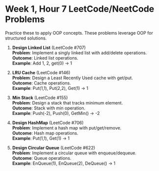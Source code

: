 # Week 1, Hour 7 LeetCode/NeetCode Problems

Practice these to apply OOP concepts. These problems leverage OOP for structured solutions.

1. **Design Linked List** (LeetCode #707)  
   **Problem**: Implement a singly linked list with add/delete operations.  
   **Outcome**: Linked list operations.  
   **Example**: Add 1, 2, get(0) → 1

2. **LRU Cache** (LeetCode #146)  
   **Problem**: Design a Least Recently Used cache with get/put.  
   **Outcome**: Cache operations.  
   **Example**: Put(1,1), Put(2,2), Get(1) → 1

3. **Min Stack** (LeetCode #155)  
   **Problem**: Design a stack that tracks minimum element.  
   **Outcome**: Stack with min operation.  
   **Example**: Push(-2), Push(0), GetMin() → -2

4. **Design HashMap** (LeetCode #706)  
   **Problem**: Implement a hash map with put/get/remove.  
   **Outcome**: Hash map operations.  
   **Example**: Put(1,1), Get(1) → 1

5. **Design Circular Queue** (LeetCode #622)  
   **Problem**: Implement a circular queue with enqueue/dequeue.  
   **Outcome**: Queue operations.  
   **Example**: EnQueue(1), EnQueue(2), DeQueue() → 1